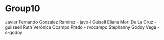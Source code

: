 # Group10
Javier Fernando Gonzalez Ramirez - javo-l
Guisell Eliana Mori De La Cruz - guiiseell
Ruth Verónica Ocampo Prado - rvocampo
Stephanny Godoy Vega - s-godoy
